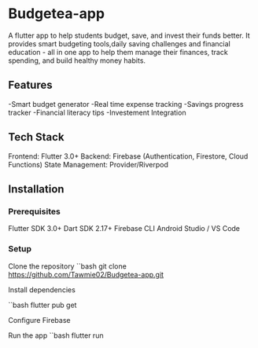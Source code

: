# Budgetea-app
A flutter app to help students budget, save, and invest their funds better.
It provides smart budgeting tools,daily saving challenges and financial education - all in one app to help them manage their finances, track spending, and build healthy money habits.

## Features
-Smart budget generator
-Real time expense tracking
-Savings progress tracker
-Financial literacy tips
-Investement Integration

## Tech Stack
Frontend: Flutter 3.0+
Backend: Firebase (Authentication, Firestore, Cloud Functions)
State Management: Provider/Riverpod

## Installation

### Prerequisites
Flutter SDK 3.0+
Dart SDK 2.17+
Firebase CLI
Android Studio / VS Code

### Setup
Clone the repository
``bash
git clone https://github.com/Tawmie02/Budgetea-app.git

Install dependencies

``bash
flutter pub get

Configure Firebase

Run the app
``bash
flutter run